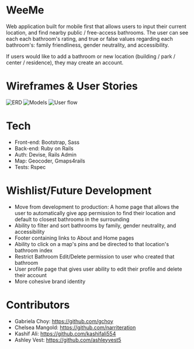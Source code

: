 # WeeMe

Web application built for mobile first that allows users to input their current location, and find nearby public / free-access bathrooms. The user can see each each bathroom's rating, and true or false values regarding each bathroom's: family friendliness, gender neutrality, and accessibility.

If users would like to add a bathroom or new location (building / park / center / residence), they may create an account.


# Wireframes & User Stories
![ERD](erd.jpg)
![Models](models.jpg)
![User flow](user_flow.jpg)

# Tech
- Front-end: Bootstrap, Sass
- Back-end: Ruby on Rails
- Auth: Devise, Rails Admin
- Map: Geocoder, Gmaps4rails
- Tests: Rspec

# Wishlist/Future Development
- Move from development to production: A home page that allows the user to automatically give app permission to find their location and default to closest bathrooms in the surrounding
- Ability to filter and sort bathrooms by family, gender neutrality, and accessibility
- Footer containing links to About and Home pages
- Ability to click on a map's pins and be directed to that location's bathroom index
- Restrict Bathroom Edit/Delete permission to user who created that bathroom
- User profile page that gives user ability to edit their profile and delete their account
- More cohesive brand identity


# Contributors

- Gabriela Choy: https://github.com/gchoy
- Chelsea Mangold: https://github.com/narriteration
- Kashif Ali: https://github.com/kashifali554
- Ashley Vest: https://github.com/ashleyvest5
